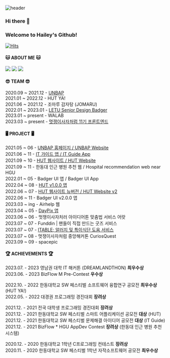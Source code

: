 ![header](https://capsule-render.vercel.app/api?type=waving&color=FFC0CB&height=300&section=header&text=💗Hailey's%20github💗&fontSize=60&animation=fadeIn&fontAlignY=32&desc=Hello%20World!!&descAlignY=51&descAlign=72)


### Hi there 👋
### Welcome to Hailey's Github!   

[![Hits](https://hits.seeyoufarm.com/api/count/incr/badge.svg?url=https%3A%2F%2Fgithub.com%2Fhealim01&count_bg=%23673DC8&title_bg=%23555555&icon=&icon_color=%23E7E7E7&title=hits&edge_flat=false)](https://hits.seeyoufarm.com)


#### 🐱 ABOUT ME 🐱
<a href="mailto:HyelimChoi@handong.ac.kr"><img src="https://img.shields.io/badge/gmail-EA4335?style=flat-square&logo=gmail&logoColor=white"/></a>
<a href="https://healim01.tistory.com/"><img src="https://img.shields.io/badge/tistory-000000?style=flat-square&logo=tistory&logoColor=white"/></a>
<a href="https://www.instagram.com/hhhhhye_l/"><img src="https://img.shields.io/badge/instagram-E4405F?style=flat-square&logo=instagram&logoColor=white"/></a>


#### 😎 TEAM 😎
2020.09 ~ 2021.12 - [UNBAP](https://unbap.github.io/) <br>
2021.01 ~ 2022.12 - HUT YA! <br>
2021.06 ~ 2021.12 - 조마루 감자탕 (JOMARU) <br>
2022.01 ~ 2023.01 - [LETU Senior Design Badger](https://www.letu.edu/academics/engineering/senior-design-projects.html) <br>
2023.01 ~ present - WALAB <br>
2023.03 ~ present - [멋쟁이사자처럼 11기 프론트엔드](https://hgulikelion.web.app/) 


#### 🖥 PROJECT 🖥
2021.05 ~ 06 - [UNBAP 홈페이지 / UNBAP Website](https://unbap.github.io/) <br>
2021.06 ~ 11 - [IT 가이드 앱 / IT Guide App](https://github.com/healim01/it_guide) <br>
2021.09 ~ 10 - [HUT 웹사이트 / HUT Website](https://github.com/handong-app/handong-ut-web/blob/main/OLD/hut.handong.app_(iPhone%2012%20Pro).png) <br>
2021.09 ~ 11 - 한동대 인근 병원 추천 웹 / Hospital recommendation web near HGU <br>
2022.01 ~ 05 - Badger UI 앱 / Badger UI App <br>
2022.04 ~ 08 - [HUT v1.0.0 앱](https://apps.apple.com/us/app/hut/id1593293986) <br> 
2022.06 ~ 07 - [HUT 웹사이트 뉴버전 / HUT Website v2](https://hut.handong.app/) <br>
2022.06 ~ 11 - Badger UI v2.0.0 앱 <br>
2023.03 ~ ing - Airhelp 웹 <br>
2023.04 ~ 05 - [DayPix 앱](https://github.com/healim01/DayPix) <br>
2023.06 ~ 06 - 멋쟁이사자처러 아이디어톤 맞춤법 서비스 어랏 <br/>
2023.07 ~ 07 - Funddin | 팬들이 직접 만드는 굿즈 서비스 <br>
2023.07 ~ 07 - [ITABLE; 알러지 및 특이식단 도움 서비스](http://elasticbeanstalk-ap-northeast-2-666955593418.s3-website.ap-northeast-2.amazonaws.com/) <br/>
2023.07 ~ 08 - 멋쟁이사자처럼 중앙해커톤 CuriosQuest <br/>
2023.09 ~ 09 - spacepic <br/>


#### 🏆 ACHIEVEMENTS 🏆

2023.07. - 2023 영남권 대학 IT 해커톤 (DREAMLANDTHON) **최우수상** <br>
2023.06. - 2023 BizFlow M Pre-Contest **우수상** <br>

2022.10. - 2022 한동대학교 SW 페스티벌 소프트웨어 융합연구 공모전 **최우수상** (HUT YA!) <br>
2022.05. - 2022 대경권 프로그래밍 경진대회 **장려상**  <br>  

2021.12. - 2021 전국 대학생 프로그래밍 경진대회 **장려상** <br>
2021.12. - 2021 한동대학교 SW 페스티벌 스마트 어플리케이션 공모전 **대상** (HUT) <br>
2021.12. - 2021 한동대학교 SW 페스티벌 문제해결 아이디어 공모전 **대상** (IT Guide) <br>
2021.12. - 2021 BizFlow * HGU AppDev Contest **장려상** (한동대 인근 병원 추천 시스템)   <br>

2020.12. - 2020 한동대학교 1학년 C프로그래밍 컨테스트 **장려상** <br>
2020.11. - 2020 한동대학교 SW 페스티벌 1학년 자작소프트웨어 공모전 **최우수상** <br>

<br>
